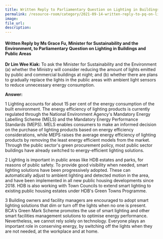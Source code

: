 ```yaml
---  
title: Written Reply to Parliamentary Question on Lighting in Buildings and Public Areas by Ms Grace Fu, Minister for Sustainability and the Environment  
permalink: /resource-room/category/2021-09-14-written-reply-to-pq-on-lighting-in-buildings-and-public-areas/  
image:  
file_url:  
description:  
---  
```


#### Written Reply by Ms Grace Fu, Minister for Sustainability and the Environment, to Parliamentary Question on Lighting in Buildings and Public Areas  

**Dr Lim Wee Kiak:** To ask the Minister for Sustainability and the Environment (a) whether the Ministry will consider reducing the amount of lights emitted by public and commercial buildings at night; and (b) whether there are plans to gradually replace the lights in the public areas with ambient light sensors to reduce unnecessary energy consumption.

**Answer:**

1 Lighting accounts for about 15 per cent of the energy consumption of the built environment. The energy efficiency of lighting products is currently regulated through the National Environment Agency&#39;s Mandatory Energy Labelling Scheme (MELS) and the Mandatory Energy Performance Standards (MEPS). MELS enables consumers to make an informed decision on the purchase of lighting products based on energy efficiency considerations, while MEPS raises the average energy efficiency of lighting products by removing the least energy efficient models from the market. Through the public sector&#39;s green procurement policy, most public sector buildings have already switched to energy-efficient lighting solutions.

2 Lighting is important in public areas like HDB estates and parks, for reasons of public safety. To provide good visibility when needed, smart lighting solutions have been progressively adopted. These can automatically adjust to ambient lighting and detected motion in the area, and have been implemented in all new public housing developments since 2018. HDB is also working with Town Councils to extend smart lighting to existing public housing estates under HDB&#39;s Green Towns Programme.

3 Building owners and facility managers are encouraged to adopt smart lighting solutions that dim or turn off the lights when no one is present. BCA&#39;s Green Mark Scheme promotes the use of smart lighting and other smart facilities management solutions to optimise energy performance. Nevertheless, we cannot rely solely on technology. Everyone plays an important role in conserving energy, by switching off the lights when they are not needed, at the workplace and at home.
